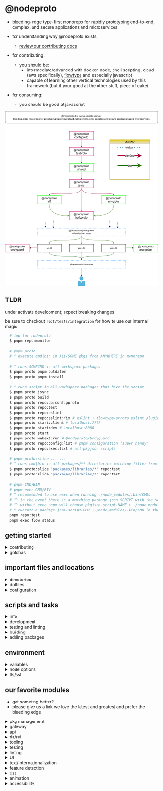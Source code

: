 # @nodeproto

- bleeding-edge type-first monorepo for rapidly prototyping end-to-end, complex, and secure applications and microservices

- for understanding why @nodeproto exists
  - [review our contributing docs](https://github.com/noahehall/nodeproto/blob/develop/CONTRIBUTING.md)

- for contributing:
  - you should be:
    - intermediate/advanced with docker, node, shell scripting, cloud (aws specifically), [flowtype](https://github.com/facebook/flow/blob/main/lib/react.js) and especially javascript
    - capable of learning other vertical technologies used by this framework (but if your good at the other stuff, piece of cake)

- for consuming:
  - you should be good at javascript

![@nodeproto architecture](/doc/architecture.png)

## TLDR

under activate development; expect breaking changes

be sure to checkout `root/tests/integration` for how to use our internal magic

```sh
  # top for nodeproto
  $ pnpm repo:monitor

  # pnpm proto ...
  # ^ execute cmd|bin in ALL/SOME pkgs from ANYWHERE in monorepo

  # ^ runs SOMECMD in all workspace packages
  $ pnpm proto pnpm outdated
  $ pnpm proto pnpm install

  # ^ runs script in all workspace packages that have the script
  $ pnpm proto jsync
  $ pnpm proto build
  $ pnpm proto repo:cp:configproto
  $ pnpm proto repo:test
  $ pnpm proto repo:eslint
  $ pnpm proto repo:eslint:fix # eslint + flowtype-errors eslint plugin
  $ pnpm proto start:client # localhost:7777
  $ pnpm proto start:dev # localhost:8080
  $ pnpm proto start
  $ pnpm proto webext:run # @nodeproto/bodyguard
  $ pnpm proto repo:config:list # pnpm configuration (super handy)
  $ pnpm proto repo:exec:list # all pkgjson scripts

  # pnpm proto:slice ... ...
  # ^ runs cmd|bin in all packages/** directories matching filter from ANYWHERE in monorepo
  $ pnpm proto:slice "packages/libraries/*" repo:test
  $ pnpm proto:slice "packages/libraries/*" repo:test

  # pnpm CMD/BIN
  # pnpm exec CMD/BIN
  # ^ recommended to use exec when running ./node_modules/.bin/CMDs
  # ^^ in the event there is a matching package.json SCRIPT with the same .bin/CMD name
  # ^^ without exec pnpm will choose pkgjson.script.NAME > ./node_modules/.bin/NAME
  # ^ execute a package.json.script:CMD |./node_modules/.bin/CMD in the current directory
  pnpm repo:test
  pnpm exec flow status

```

## getting started

<details>
  <summary>contributing</summary>

- use pnpm to install node
  - install pnpm `curl -fsSL https://get.pnpm.io/install.sh | sh -`
  - install pnpm tab-completion `pnpm install-completion`
  - source your shell (e.g. bashrc `. ~/.bashrc`)
  - install node `pnpm env use --global 16`
- setup application
  - install root dependencies `pnpm install`
  - install dependencies for all packages/* `pnpm repo:install`
  - ~~run all tests in all packages `pnpm repo:test`~~
    - TODO: this currently fails but works if run from within each pkg
  - make any changes you want in `root/package.json` then sync them to monorepo packages
    - `pnpm proto jsync`
- flowtyped
  - `pnpm add --global flow-typed`
  - run `flow-typed install` in all of your child pkgs to get type definition
  - run `pnpm exec flow` to get near realtime type checking for transpiled files
  - use the experimental loader in  `root/src/loaders/flow.mjs` for non transpiled files
- haproxy
  - until we get docker setup make sure you have **haproxy 2.4** installed
  - see *apps/gateway* for instructions
- library build process: a 3 step process (plans to for automation later)
  1. sync with root `$ pnpm jsync`
  2. copy static files `$ pnpm repo:cp:configproto`
  3. build output files to dist `$ pnpm build`
     - if there havent been any changes, you likely only need this last step

</details>

<details>
  <summary> gotchas </summary>

- idiosyncrasies (there like opinions, all frameworks have them)
- `mjs` interoperability with `cjs`
  - I could not find any solution (wtf node?) with a good developer experience, thus i settled on this custom approach based on nodejs docs
  - generally you need to enable `--experimental-specifier-resolution=node` to run `mjs` files as we dont specify an extension when importing anything
  - when we build for cjs
    - for libraries & tools
      - we use `swc` to compile source files to `dist/dir` in each package
      - we copy `configproto/src/commonjs.json` to `/dist/package.json` which sets `type="commonjs"`
      - swc will convert `mjs` files to `js` files in the `dist` dir
      - and sine we dont specify the extension in the mjs files, in addition to setting `type=commonjs` in the dist dir, everything works as expected whether in commonjs land or esm land

</details>

## important files and locations

<details>
  <summary> directories </summary>

- *root/packages/apps* main applications
- *root/packages/libraries* libraries used by applications
- *root/packages/tools*
- *root/doc* various docuemntation
- *root/tests* monorepo integration & e2e tests

</details>

<details>
  <summary> dotfiles </summary>

- [editorconfig](https://editorconfig.org/)
- [gitignore](https://git-scm.com/docs/gitignore)
- [gitattributes](https://git-scm.com/docs/gitattributes)
- [npmrc](https://docs.npmjs.com/cli/v7/configuring-npm/npmrc)
- [hintrc](https://github.com/webhintio/hint/blob/main/packages/hint/docs/user-guide/configuring-webhint/summary.md)
- [eslintrc](https://eslint.org/docs/user-guide)
- [flowconfig](https://flow.org/en/docs/config/)

</details>

<details>
  <summary> configuration </summary>

- [recommended vscodium settings via sync settings extension](https://gist.github.com/noahehall/33f60c724f51bde9afa2c2a9e540d094)
  - use gist id: **33f60c724f51bde9afa2c2a9e540d094**
- *dracula themes*
  - [gnome terminal](https://draculatheme.com/gnome-terminal)
  - [gtk](https://draculatheme.com/gtk)
  - [enable via shell-extensions](https://www.omgubuntu.co.uk/2020/04/enable-full-dark-mode-in-ubuntu-20-04)
  - [and do a quick backup](https://linuxconfig.org/ubuntu-20-04-system-backup-and-restore)

</details>

## scripts and tasks

<details>
  <summary> info </summary>

- todo

</details>

<details>
  <summary> development </summary>

- dev scripts: open browser to **localhost:7777**
- **NOTE** all START scripts use **haproxy**
  - we dont drop priviledges in *DEV*, if you want, do the below
    - [to *START* as root, but dont *RUN* as root when using **packages/gateway**: click here to read why haproxy recommends this](https://cbonte.github.io/haproxy-dconv/2.4/management.html#13)

</details>

<details>
  <summary> testing and linting </summary>

- todo

</details>

<details>
  <summary> building </summary>

- todo

</details>

<details>
  <summary> adding packages </summary>

- todo

</details>

## environment

<details>
  <summary> variables </summary>

- todo

</details>

<details>
  <summary> node options </summary>

- checkout *root/package.json.config*
- all of your *PKGDIR/pkg/.env* files should include this, but be sure to use **single** and **not double** quotes

</details>

<details>
  <summary> tls/ssl </summary>

- self-signed certificates auto created on dev

</details>

## our favorite modules

- got someting better?
- please give us a link we love the latest and greatest and prefer the bleeding edge

<details>
  <summary> pkg management </summary>

- [ultra-runner](https://github.com/folke/ultra-runner/blob/master/__tests__/runner.ts)
- [pnpm](https://pnpm.io/cli/install)

</details>

<details>
  <summary> gateway </summary>

- [haproxy](https://cbonte.github.io/haproxy-dconv/2.4/management.html)

</details>

<details>
  <summary> api </summary>

- [koa](https://koajs.com/#introduction)

</details>

<details>
  <summary> tls/ssl </summary>

- [local ssl: pem](https://github.com/Dexus/pem/blob/master/test/pem.spec.js)

</details>

<details>
  <summary> tooling </summary>

</details>

<details>
  <summary> testing</summary>

- [uvu](https://github.com/lukeed/uvu)

</details>

<details>
  <summary> linting </summary>

- [webhint/hint](https://github.com/webhintio/hint)
- [standard](https://standardjs.com/#table-of-contents)
- [eslint](https://eslint.org/docs/user-guide/configuring/)
  - react as we need to support react linting
  - standard (minus comma-dangle) + react
- [lighthouse](https://github.com/GoogleChrome/lighthouse#cli-options)
- [browsertime](https://github.com/sitespeedio/browsertime)
  - [google admin toolbox has an excellent har analyzer](https://toolbox.googleapps.com/apps/har_analyzer/)
- [bundle stats](https://github.com/relative-ci/bundle-stats/tree/master/packages/webpack-plugin)

</details>

<details>
  <summary> UI </summary>

- [react](https://reactjs.org)

</details>

<details>
  <summary> text/internationalization </summary>

- [messageformat](https://github.com//messageformat)

</details>

<details>
  <summary> feature detection </summary>

- [modernizr](https://modernizr.com/download?setclasses)

</details>

<details>
  <summary> css </summary>

- [normalize.css](https://github.com/necolas/normalize.css/)
- [milligram](https://milligram.io/)
- [styled-components](https://styled-components.com/docs)

</details>

<details>
  <summary> animation </summary>

- [animate.css](https://animate.style/)

</details>

<details>
  <summary> accessibility </summary>

- we use both reakit + react-aria as they compliment each other and keep us from writing primitives
  - be sure to checkout both as:
    - doubt this list will stay up to date
    - we have an accurate representation of everything each provide
- [reakit](https://reakit.io/)
- [react-aria](https://react-spectrum.adobe.com/react-aria/)
- [react-stately](https://react-spectrum.adobe.com/react-stately/getting-started.html)

</details>
